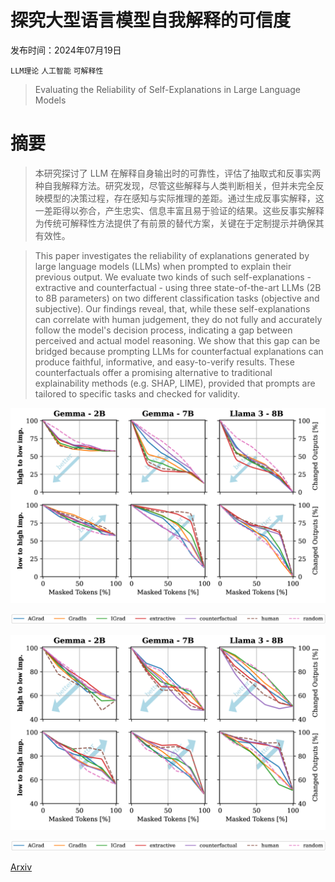 # 探究大型语言模型自我解释的可信度

发布时间：2024年07月19日

`LLM理论` `人工智能` `可解释性`

> Evaluating the Reliability of Self-Explanations in Large Language Models

# 摘要

> 本研究探讨了 LLM 在解释自身输出时的可靠性，评估了抽取式和反事实两种自我解释方法。研究发现，尽管这些解释与人类判断相关，但并未完全反映模型的决策过程，存在感知与实际推理的差距。通过生成反事实解释，这一差距得以弥合，产生忠实、信息丰富且易于验证的结果。这些反事实解释为传统可解释性方法提供了有前景的替代方案，关键在于定制提示并确保其有效性。

> This paper investigates the reliability of explanations generated by large language models (LLMs) when prompted to explain their previous output. We evaluate two kinds of such self-explanations - extractive and counterfactual - using three state-of-the-art LLMs (2B to 8B parameters) on two different classification tasks (objective and subjective). Our findings reveal, that, while these self-explanations can correlate with human judgement, they do not fully and accurately follow the model's decision process, indicating a gap between perceived and actual model reasoning. We show that this gap can be bridged because prompting LLMs for counterfactual explanations can produce faithful, informative, and easy-to-verify results. These counterfactuals offer a promising alternative to traditional explainability methods (e.g. SHAP, LIME), provided that prompts are tailored to specific tasks and checked for validity.

![探究大型语言模型自我解释的可信度](../../../paper_images/2407.14487/x1.png)

![探究大型语言模型自我解释的可信度](../../../paper_images/2407.14487/x2.png)

![探究大型语言模型自我解释的可信度](../../../paper_images/2407.14487/x3.png)

![探究大型语言模型自我解释的可信度](../../../paper_images/2407.14487/x2.png)

[Arxiv](https://arxiv.org/abs/2407.14487)